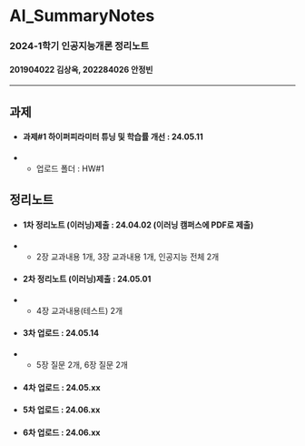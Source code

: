 # AI_SummaryNotes
### 2024-1학기 인공지능개론 정리노트
#### 201904022 김상옥, 202284026 안정빈

----
## 과제
- #### 과제#1 하이퍼피라미터 튜닝 및 학습률 개선 : 24.05.11
- - 업로드 폴더 : HW#1

## 정리노트
- #### 1차 정리노트 (이러닝)제출 : 24.04.02 (이러닝 캠퍼스에 PDF로 제출)
- - 2장 교과내용 1개, 3장 교과내용 1개, 인공지능 전체 2개
- #### 2차 정리노트 (이러닝)제출 : 24.05.01
- - 4장 교과내용(테스트) 2개
- #### 3차 업로드 : 24.05.14
- - 5장 질문 2개, 6장 질문 2개 
- #### 4차 업로드 : 24.05.xx 
- #### 5차 업로드 : 24.06.xx 
- #### 6차 업로드 : 24.06.xx 


